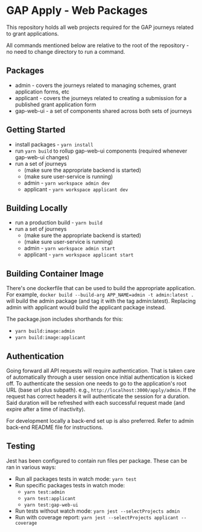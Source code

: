 # GAP Apply - Web Packages

This repository holds all web projects required for the GAP journeys related to grant applications.

All commands mentioned below are relative to the root of the repository - no need to change directory to run a command.

## Packages

- admin - covers the journeys related to managing schemes, grant application forms, etc
- applicant - covers the journeys related to creating a submission for a published grant application form
- gap-web-ui - a set of components shared across both sets of journeys

## Getting Started

- install packages - `yarn install`
- run `yarn build` to rollup gap-web-ui components (required whenever gap-web-ui changes)
- run a set of journeys
  - (make sure the appropriate backend is started)
  - (make sure user-service is running)
  - admin - `yarn workspace admin dev`
  - applicant - `yarn workspace applicant dev`

## Building Locally

- run a production build - `yarn build`
- run a set of journeys
  - (make sure the appropriate backend is started)
  - (make sure user-service is running)
  - admin - `yarn workspace admin start`
  - applicant - `yarn workspace applicant start`

## Building Container Image

There's one dockerfile that can be used to build the appropriate application. For example, `docker build --build-arg APP_NAME=admin -t admin:latest .` will build the admin package (and tag it with the tag admin:latest). Replacing admin with applicant would build the applicant package instead.

The package.json includes shorthands for this:

- `yarn build:image:admin`
- `yarn build:image:applicant`

## Authentication

Going forward all API requests will require authentication. That is taken care of automatically through a user session once initial authentication is kicked off. To authenticate the session one needs to go to the application's root URL (base url plus subpath). e.g., `http://localhost:3000/apply/admin`. If the request has correct headers it will authenticate the session for a duration. Said duration will be refreshed with each successful request made (and expire after a time of inactivity).

For development locally a back-end set up is also preferred. Refer to admin back-end README file for instructions.

## Testing

Jest has been configured to contain run files per package. These can be ran in various ways:

- Run all packages tests in watch mode: `yarn test`
- Run specific packages tests in watch mode:
  - `yarn test:admin`
  - `yarn test:applicant`
  - `yarn test:gap-web-ui`
- Run tests without watch mode: `yarn jest --selectProjects admin`
- Run with coverage report: `yarn jest --selectProjects applicant --coverage`
